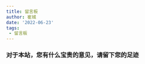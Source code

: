 ```yaml
---
title: 留言板
author: 崔城
date: '2022-06-23'
tags:
 - 留言板
---
```

### 对于本站，您有什么宝贵的意见，请留下您的足迹

<Vssue title="messageBoard" />